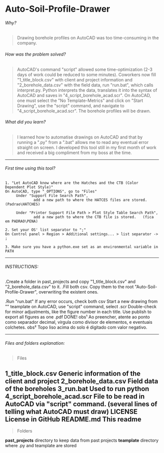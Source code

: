# Auto-Soil-Profile-Drawer
###### Why?
> Drawing borehole profiles on AutoCAD was too time-consuming in the company. 

###### How was the problem solved?
> AutoCAD's command "script" allowed some time-optimization (2-3 days of work could be reduced to some minutes). Coworkers now fill "1_title_block.csv" with client and project information and "2_borehole_data.csv" with the field data, run "run.bat", which calls interpret.py. Python interprets the data, translates it into the syntax of AutoCAD and saves in "4_script_borehole_acad.scr". On AutoCAD, one must select the "No Template-Metrics" and click on "Start Drawing", use the "script" command, and navigate to "4_script_borehole_acad.scr". The borehole profiles will be drawn.

###### What did you learn?
> I learned how to automatise drawings on AutoCAD and that by running a ".py" from a ".bat" allows me to read any eventual error straight on screen. I developed this tool still in my first month of work and received a big compliment from my boss at the time.
----------------------------------------------------------------------------------------------------------
###### First time using this tool?
	1. "Let AutoCAD know where are the Hatches and the CTB (Color Dependent Plot Style)"
	On AutoCAD, type "_OPTIONS", go to "Files"
	     Under "Support File Search Path", 
	             add a new path to where the HATCES files are stored. (Padrao\HATCHES)
	
	     Under "Printer Support File Path > Plot Style Table Search Path",
	             add a new path to where the CTB file is stored.   (fica em PADRAO\PENA)
	
	2. Set your OS' list separator to ";"
	On Control panel > Region > Additional settings... > list separator -> ;
	
	3. Make sure you have a python.exe set as an environmental variable in PATH
----------------------------------------------------------------------------------------------------------
###### INSTRUCTIONS:
.Create a folder in past_projects and copy "1_title_block.csv" and "2_borehole_data.csv" to it.
.Fill both csv. Copy them to the root "Auto-Soil-Profile-Drawer\", overwriting the existent ones.

.Run "run.bat"
 If any error occurs, check both csv
 Start a new drawing from "" teamplate on AutoCAD, use "script" command, select .scr
 Double-check for minor adjustments, like the figure number in each title.
 Use publish to export all figures as one .pdf
 DONE!
	obs¹ Ao preencher, atente ao ponto como separador decimal, vírgula como divisor de elementos, e eventuais colchetes.
	obs² Topo liso acima do solo é digitado com valor negativo.

----------------------------------------------------------------------------------------------------------
###### Files and folders explanation:
> Files

**1_title_block.csv**
Generic information of the client and project
**2_borehole_data.csv**
Field data of the boreholes
**3_run.bat**
Used to run python
**4_script_borehole_acad.scr**
File to be read in AutoCAD via "script" command.
(several lines of telling what AutoCAD must draw)
**LICENSE**
License in GitHub
**README.md**
This readme
-------------------------------------
> Folders

**past_projects**
directory to keep data from past projects
**teamplate**
directory where .py and teamplate are stored


